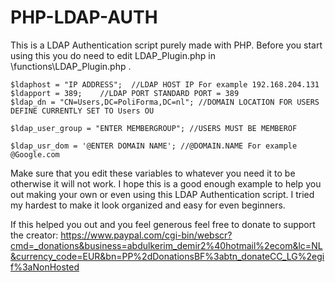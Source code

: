 # PHP-LDAP-AUTH
This is a LDAP Authentication script purely made with PHP. Before you start using this you do need to edit LDAP_Plugin.php in \functions\LDAP_Plugin.php . 

	$ldaphost = "IP ADDRESS";  //LDAP HOST IP For example 192.168.204.131
	$ldapport = 389;	//LDAP PORT STANDARD PORT = 389
	$ldap_dn = "CN=Users,DC=PoliForma,DC=nl"; //DOMAIN LOCATION FOR USERS DEFINE CURRENTLY SET TO Users OU

	$ldap_user_group = "ENTER MEMBERGROUP";	//USERS MUST BE MEMBEROF
  
	$ldap_usr_dom = '@ENTER DOMAIN NAME'; //@DOMAIN.NAME For example @Google.com
	
Make sure that you edit these variables to whatever you need it to be otherwise it will not work. I hope this is a good enough example to help you out making your own or even using this LDAP Authentication script. I tried my hardest to make it look organized and easy for even beginners.

If this helped you out and you feel generous feel free to donate to support the creator: https://www.paypal.com/cgi-bin/webscr?cmd=_donations&business=abdulkerim_demir2%40hotmail%2ecom&lc=NL&currency_code=EUR&bn=PP%2dDonationsBF%3abtn_donateCC_LG%2egif%3aNonHosted
